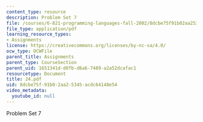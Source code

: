 ```yaml
---
content_type: resource
description: Problem Set 7
file: /courses/6-821-programming-languages-fall-2002/8dcbe75f91b02aa25345acdc64148e54_24.pdf
file_type: application/pdf
learning_resource_types:
- Assignments
license: https://creativecommons.org/licenses/by-nc-sa/4.0/
ocw_type: OCWFile
parent_title: Assignments
parent_type: CourseSection
parent_uid: 1651341d-d0fb-d6a6-7489-a2a52dcafac1
resourcetype: Document
title: 24.pdf
uid: 8dcbe75f-91b0-2aa2-5345-acdc64148e54
video_metadata:
  youtube_id: null
---
```

Problem Set 7